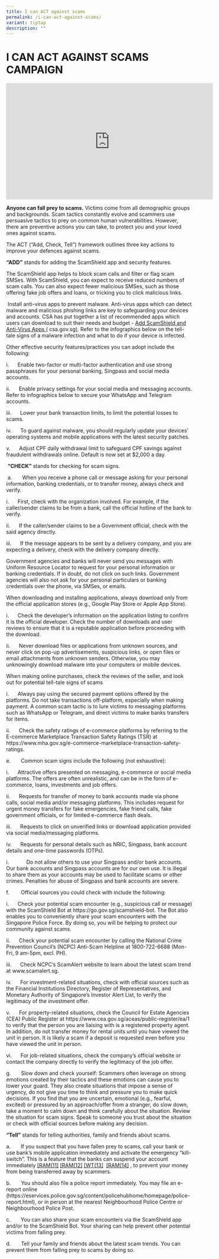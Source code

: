 ```yaml
---
title: I can ACT against scams
permalink: /i-can-act-against-scams/
variant: tiptap
description: ""
---
```

<h1><strong>I CAN ACT AGAINST SCAMS CAMPAIGN</strong></h1>
<div class="iframe-wrapper">
<iframe height="315" width="560" allowfullscreen="true" frameborder="0" src="https://www.youtube.com/embed/5wPxjwKtB0c?si=1Zds-hsZVG75R6Mu"></iframe>
</div>
<p><strong>Anyone can fall prey to scams.</strong> Victims come from all demographic
groups and backgrounds. Scam tactics constantly evolve and scammers use
persuasive tactics to prey on common human vulnerabilities. However, there
are preventive actions you can take, to protect you and your loved ones
against scams.</p>
<p>The ACT (“Add, Check, Tell”) framework outlines three key actions to improve
your defences against scams. &nbsp;&nbsp;&nbsp;&nbsp;&nbsp;&nbsp;&nbsp;&nbsp;</p>
<p><strong>“ADD”</strong> stands for adding the ScamShield app and security
features.</p>
<p>The ScamShield app helps to block scam calls and filter or flag scam SMSes.
With ScamShield, you can expect to receive reduced numbers of scam calls.
You can also expect fewer malicious SMSes, such as those offering fake
job offers and loans, or tricking you to click malicious links.</p>
<p>&nbsp;Install anti-virus apps to prevent malware. Anti-virus apps which
can detect malware and malicious phishing links are key to safeguarding
your devices and accounts. CSA has put together a list of recommended apps
which users can download to suit their needs and budget - <a href="https://www.csa.gov.sg/our-programmes/cybersecurity-outreach/cybersecurity-campaigns/the-unseen-enemy-campaign/add-scamshield-and-anti-virus-apps" rel="noopener noreferrer nofollow" target="_blank">Add ScamShield and Anti-Virus Apps (</a>
<a rel="noopener noreferrer nofollow" target="_blank">csa.gov.sg</a><a href="https://www.csa.gov.sg/our-programmes/cybersecurity-outreach/cybersecurity-campaigns/the-unseen-enemy-campaign/add-scamshield-and-anti-virus-apps" rel="noopener noreferrer nofollow" target="_blank">)</a>.
Refer to the infographics below on the tell-tale signs of a malware infection
and what to do if your device is infected.</p>
<p>Other effective security features/practices you can adopt include the
following:</p>
<p>i.&nbsp;&nbsp;&nbsp;&nbsp;&nbsp; Enable two-factor or multi-factor authentication
and use strong passphrases for your personal banking, Singpass and social
media accounts.</p>
<p>ii.&nbsp;&nbsp;&nbsp;&nbsp;&nbsp; Enable privacy settings for your social
media and messaging accounts. Refer to infographics below to secure your
WhatsApp and Telegram accounts.</p>
<p>iii.&nbsp;&nbsp;&nbsp;&nbsp;&nbsp; Lower your bank transaction limits,
to limit the potential losses to scams.</p>
<p>iv.&nbsp;&nbsp;&nbsp;&nbsp;&nbsp; To guard against malware, you should
regularly update your devices’ operating systems and mobile applications
with the latest security patches.</p>
<p><a rel="noopener noreferrer nofollow" target="_blank">v.&nbsp;&nbsp;&nbsp;&nbsp;&nbsp; Adjust CPF daily withdrawal limit to safeguard CPF savings against fraudulent withdrawals online. Default is now set at $2,000 a day.</a>
</p>
<p>&nbsp;<strong>“CHECK”</strong> stands for checking for scam signs.</p>
<p>&nbsp;a.&nbsp;&nbsp;&nbsp;&nbsp;&nbsp;&nbsp; When you receive a phone
call or message asking for your personal information, banking credentials,
or to transfer money, always check and verify.</p>
<p>i.&nbsp;&nbsp;&nbsp;&nbsp;&nbsp; First, check with the organization involved.
For example, if the caller/sender claims to be from a bank, call the official
hotline of the bank to verify.</p>
<p>ii.&nbsp;&nbsp;&nbsp;&nbsp;&nbsp; If the caller/sender claims to be a
Government official, check with the said agency directly.</p>
<p>iii.&nbsp;&nbsp;&nbsp;&nbsp;&nbsp; If the message appears to be sent by
a delivery company, and you are expecting a delivery, check with the delivery
company directly.</p>
<p>Government agencies and banks will never send you messages with Uniform
Resource Locator to request for your personal information or banking credentials.
If in doubt, do not click on such links. Government agencies will also
not ask for your personal particulars or banking credentials over the phone,
via SMSes, or emails.</p>
<p>When downloading and installing applications, always download only from
the official application stores (e.g., Google Play Store or Apple App Store).</p>
<p>i.&nbsp;&nbsp;&nbsp;&nbsp;&nbsp; Check the developer’s information on
the application listing to confirm it is the official developer. Check
the number of downloads and user reviews to ensure that it is a reputable
application before proceeding with the download.</p>
<p>ii.&nbsp;&nbsp;&nbsp;&nbsp;&nbsp; Never download files or applications
from unknown sources, and never click on pop-up advertisements, suspicious
links, or open files or email attachments from unknown senders. Otherwise,
you may unknowingly download malware into your computers or mobile devices.</p>
<p>When making online purchases, check the reviews of the seller, and look
out for potential tell-tale signs of scams</p>
<p>i.&nbsp;&nbsp;&nbsp;&nbsp;&nbsp; Always pay using the secured payment
options offered by the platforms. Do not take transactions off-platform,
especially when making payment. A common scam tactic is to lure victims
to messaging platforms such as WhatsApp or Telegram, and direct victims
to make banks transfers for items.</p>
<p>ii.&nbsp;&nbsp;&nbsp;&nbsp;&nbsp; Check the safety ratings of e-commerce
platforms by referring to the E-commerce Marketplace Transaction Safety
Ratings (TSR) at <a rel="noopener noreferrer nofollow" target="_blank">https://www.mha.gov.sg/e-commerce-marketplace-transaction-safety-ratings</a>.</p>
<p>e.&nbsp;&nbsp;&nbsp;&nbsp;&nbsp;&nbsp; Common scam signs include the following
(not exhaustive):</p>
<p>i.&nbsp;&nbsp;&nbsp;&nbsp;&nbsp; Attractive offers presented on messaging,
e-commerce or social media platforms. The offers are often unrealistic,
and can be in the form of e-commerce, loans, investments and job offers.</p>
<p>ii.&nbsp;&nbsp;&nbsp;&nbsp;&nbsp; Requests for transfer of money to bank
accounts made via phone calls, social media and/or messaging platforms.
This includes request for urgent money transfers for fake emergencies,
fake friend calls, fake government officials, or for limited e-commerce
flash deals.</p>
<p>iii.&nbsp;&nbsp;&nbsp;&nbsp;&nbsp; Requests to click on unverified links
or download application provided via social media/messaging platforms.</p>
<p>iv.&nbsp;&nbsp;&nbsp;&nbsp;&nbsp; Requests for personal details such as
NRIC, Singpass, bank account details and one-time passwords (OTPs).</p>
<p>i.&nbsp;&nbsp;&nbsp;&nbsp;&nbsp;&nbsp;&nbsp;&nbsp;&nbsp;&nbsp;&nbsp; Do
not allow others to use your Singpass and/or bank accounts. Our bank accounts
and Singpass accounts are for our own use. It is illegal to share them
as your accounts may be used to facilitate scams or other crimes. Penalties
for abuse of Singpass and bank accounts are severe.&nbsp;</p>
<p>f.&nbsp;&nbsp;&nbsp;&nbsp;&nbsp;&nbsp;&nbsp; Official sources you could
check with include the following:</p>
<p>i.&nbsp;&nbsp;&nbsp;&nbsp;&nbsp; Check your potential scam encounter (e.g.,
suspicious call or message) with the ScamShield Bot at <a rel="noopener noreferrer nofollow" target="_blank">https://go.gov.sg/scamshield-bot</a>.
The Bot also enables you to conveniently share your scam encounters with
the Singapore Police Force. By doing so, you will be helping to protect
our community against scams.</p>
<p>ii.&nbsp;&nbsp;&nbsp;&nbsp;&nbsp; Check your potential scam encounter
by calling the National Crime Prevention Council’s (NCPC) Anti-Scam Helpline
at <a rel="noopener noreferrer nofollow" target="_blank">1800-722-6688 </a>(Mon-Fri,
9 am-5pm, excl. PH).</p>
<p>iii.&nbsp;&nbsp;&nbsp;&nbsp;&nbsp; Check NCPC’s ScamAlert website to learn
about the latest scam trend at <a rel="noopener noreferrer nofollow" target="_blank">www.scamalert.sg</a>.</p>
<p>iv.&nbsp;&nbsp;&nbsp;&nbsp;&nbsp; For investment-related situations, check
with official sources such as the Financial Institutions Directory, Register
of Representatives, and Monetary Authority of Singapore’s Investor Alert
List, to verify the legitimacy of the investment offer.</p>
<p>v.&nbsp;&nbsp;&nbsp;&nbsp;&nbsp; For property-related situations, check
the Council for Estate Agencies (CEA) Public Register at <a rel="noopener noreferrer nofollow" target="_blank">https://www.cea.gov.sg/aceas/public-register/ea/1</a> to
verify that the person you are liaising with is a registered property agent.
In addition, do not transfer money for rental units until you have viewed
the unit in person. It is likely a scam if a deposit is requested even
before you have viewed the unit in person.</p>
<p>vi.&nbsp;&nbsp;&nbsp;&nbsp;&nbsp; For job-related situations, check the
company’s official website or contact the company directly to verify the
legitimacy of the job offer.</p>
<p>g.&nbsp;&nbsp;&nbsp;&nbsp;&nbsp;&nbsp; Slow down and check yourself: Scammers
often leverage on strong emotions created by their tactics and these emotions
can cause you to lower your guard. They also create situations that impose
a sense of urgency, do not give you time to think and pressure you to make
quick decisions. If you find that you are uncertain, emotional (e.g., fearful,
excited) or pressured by an approach/offer from a stranger, do slow down,
take a moment to calm down and think carefully about the situation. Review
the situation for scam signs. Speak to someone you trust about the situation
or check with official sources before making any decision.</p>
<p><strong>“Tell”</strong> stands for telling authorities, family and friends
about scams.</p>
<p>a.&nbsp;&nbsp;&nbsp;&nbsp;&nbsp;&nbsp; If you suspect that you have fallen
prey to scams, call your bank or use bank’s mobile application immediately
and activate the emergency “kill-switch”. This is a feature <a rel="noopener noreferrer nofollow" target="_blank">that the banks can suspend your account immediately</a>
<a href="#_msocom_11" class="msocomanchor" rel="noopener noreferrer nofollow" target="_blank">[RAM(11]</a>&nbsp;<a href="#_msocom_12" class="msocomanchor" rel="noopener noreferrer nofollow" target="_blank">[RAM(12]</a>&nbsp;<a href="#_msocom_13" class="msocomanchor" rel="noopener noreferrer nofollow" target="_blank">[WT(13]</a>&nbsp;
<a href="#_msocom_14" class="msocomanchor" rel="noopener noreferrer nofollow" target="_blank">[RAM(14]</a>&nbsp;, to prevent your money from being transferred away
by scammers.</p>
<p>b.&nbsp;&nbsp;&nbsp;&nbsp;&nbsp;&nbsp; You should also file a police report
immediately. You may file an e-report online (<a rel="noopener noreferrer nofollow" target="_blank">https://eservices.police.gov.sg/content/policehubhome/homepage/police-report.html</a>),
or in person at the nearest Neighbourhood Police Centre or Neighbourhood
Police Post.</p>
<p>c.&nbsp;&nbsp;&nbsp;&nbsp;&nbsp;&nbsp; You can also share your scam encounters
via the ScamShield app and/or to the ScamShield Bot. Your sharing can help
prevent other potential victims from falling prey.</p>
<p>d.&nbsp;&nbsp;&nbsp;&nbsp;&nbsp;&nbsp; Tell your family and friends about
the latest scam trends. You can prevent them from falling prey to scams
by doing so.</p>